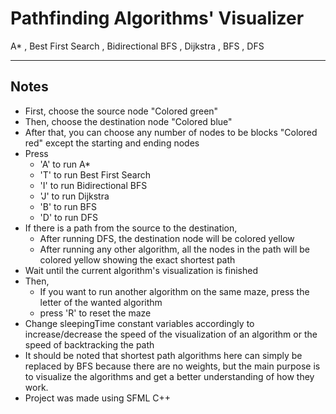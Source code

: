 # Pathfinding Algorithms' Visualizer
A* , Best First Search , Bidirectional BFS , Dijkstra , BFS , DFS 

---

## Notes 

* First, choose the source node "Colored green"
* Then, choose the destination node "Colored blue"
* After that, you can choose any number of nodes to be blocks "Colored red" except the starting and ending nodes
* Press
  * 'A' to run A* 
  * 'T' to run Best First Search
  * 'I' to run Bidirectional BFS
  * 'J' to run Dijkstra
  * 'B' to run BFS
  * 'D' to run DFS
* If there is a path from the source to the destination,
  * After running DFS, the destination node will be colored yellow
  * After running any other algorithm, all the nodes in the path will be colored yellow showing the exact shortest path
* Wait until the current algorithm's visualization is finished
* Then,
  * If you want to run another algorithm on the same maze, press the letter of the wanted algorithm
  * press 'R' to reset the maze
* Change sleepingTime constant variables accordingly to increase/decrease the speed of the visualization of an algorithm or the speed of backtracking the path
* It should be noted that shortest path algorithms here can simply be replaced by BFS because there are no weights, but the main purpose is to visualize the algorithms and get a better understanding of how they work.
* Project was made using SFML C++

